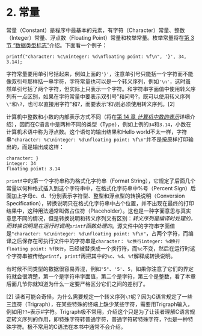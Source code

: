 # 2. 常量

常量（Constant）是程序中最基本的元素，有字符（Character）常量、整数（Integer）常量、浮点数（Floating Point）常量和枚举常量。枚举常量将在[第 3 节 “数据类型标志”](https://akaedu.github.io/book/ch07s03.html#struct.datatag)介绍。下面看一个例子：

```
printf("character: %c\ninteger: %d\nfloating point: %f\n", '}', 34, 3.14);
```

字符常量要用单引号括起来，例如上面的`'}'`，注意单引号只能括一个字符而不能像双引号那样括一串字符，字符常量也可以是一个转义序列，例如`'\n'`，这时虽然单引号括了两个字符，但实际上只表示一个字符。和字符串字面值中使用转义序列有一点区别，如果在字符常量中要表示双引号"和问号?，既可以使用转义序列`\"`和`\?`，也可以直接用字符"和?，而要表示'和\则必须使用转义序列。\[2]

计算机中整数和小数的内部表示方式不同（将在[第 14 章 _计算机中数的表示_](https://akaedu.github.io/book/ch14.html#number)详细介绍），因而在C语言中是两种不同的类型（Type），例如上例的`34`和`3.14`，小数在计算机术语中称为浮点数。这个语句的输出结果和Hello world不太一样，字符串`"character: %c\ninteger: %d\nfloating point: %f\n"`并不是按原样打印输出的，而是输出成这样：

```
character: }
integer: 34
floating point: 3.14
```

`printf`中的第一个字符串称为格式化字符串（Format String），它规定了后面几个常量以何种格式插入到这个字符串中，在格式化字符串中%号（Percent Sign）后面加上字母c、d、f分别表示字符型、整型和浮点型的转换说明（Conversion Specification），转换说明只在格式化字符串中占个位置，并不出现在最终的打印结果中，这种用法通常叫做占位符（Placeholder）。这也是一种字面意思与真实意思不同的情况，但是转换说明和转义序列又有区别：_转义序列是编译时处理的，而转换说明是在运行时调用`printf`函数处理的_。源文件中的字符串字面值是`"character: %c\ninteger: %d\nfloating point: %f\n"`，占两个字符，而编译之后保存在可执行文件中的字符串是`character： %c换行integer: %d换行floating point: %f换行`，已经被替换成一个换行符，而`%c`不变，然后在运行时这个字符串被传给`printf`，`printf`再把其中的`%c`、`%d`、`%f`解释成转换说明。

有时候不同类型的数据很容易弄混，例如`"5"`、`'5'`、`5`，如果你注意了它们的界定符就会很清楚，第一个是字符串字面值，第二个是字符，第三个是整数，看了本章后面几节你就知道为什么一定要严格区分它们之间的差别了。



\[2] 读者可能会奇怪，为什么需要规定一个转义序列`\?`呢？因为C语言规定了一些三连符（Trigraph），在某些特殊的终端上缺少某些字符，需要用Trigraph输入，例如用`??=`表示#字符。Trigraph极不常用，介绍这个只是为了让读者理解C语言规定转义序列的作用，即特殊字符转普通字符，普通字符转特殊字符，?也是一种特殊字符。极不常用的C语法在本书中通常不会介绍。
